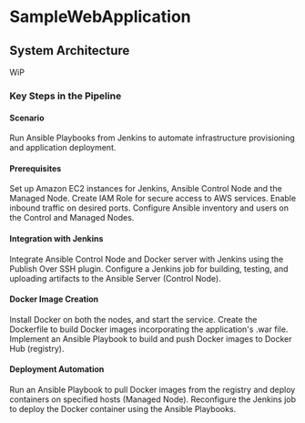 SampleWebApplication
====================
## System Architecture
WiP
###  Key Steps in the Pipeline
#### Scenario
Run Ansible Playbooks from Jenkins to automate infrastructure provisioning and application deployment.

#### Prerequisites
Set up Amazon EC2 instances for Jenkins, Ansible Control Node and the Managed Node.
Create IAM Role for secure access to AWS services.
Enable inbound traffic on desired ports.
Configure Ansible inventory and users on the Control and Managed Nodes.

#### Integration with Jenkins
Integrate Ansible Control Node and Docker server with Jenkins using the Publish Over SSH plugin.
Configure a Jenkins job for building, testing, and uploading artifacts to the Ansible Server (Control Node).

#### Docker Image Creation
Install Docker on both the nodes, and start the service.
Create the Dockerfile to build Docker images incorporating the application's .war file.
Implement an Ansible Playbook to build and push Docker images to Docker Hub (registry).

#### Deployment Automation
Run an Ansible Playbook to pull Docker images from the registry and deploy containers on specified hosts (Managed Node).
Reconfigure the Jenkins job to deploy the Docker container using the Ansible Playbooks.
